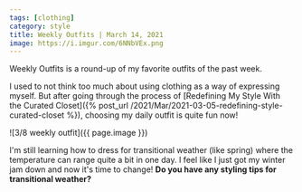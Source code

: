 ```yaml
---
tags: [clothing]
category: style
title: Weekly Outfits | March 14, 2021
image: https://i.imgur.com/6NNbVEx.png
---
```

Weekly Outfits is a round-up of my favorite outfits of the past week.

I used to not think too much about using clothing as a way of expressing myself. But after going through the process of [Redefining My Style With the Curated Closet]({% post_url /2021/Mar/2021-03-05-redefining-style-curated-closet %}), choosing my daily outfit is quite fun now!

![3/8 weekly outfit]({{ page.image }})

I'm still learning how to dress for transitional weather (like spring) where the temperature can range quite a bit in one day. I feel like I just got my winter jam down and now it's time to change! **Do you have any styling tips for transitional weather?**